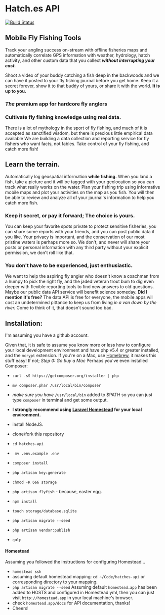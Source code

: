 # Hatch.es API
[![Build Status](https://travis-ci.org/defenestrator/hatches-api.svg?branch=master)](https://travis-ci.org/defenestrator/hatches-api)
## Mobile Fly Fishing Tools

 Track your angling success on-stream with offline fisheries maps and
automatically correlate GPS information with weather, hydrology, hatch activity, and other custom data that you collect
_**without interrupting your cast.**_

Shoot a video of your buddy catching a fish deep in the backwoods and we can have it posted to your fly fishing journal
before you get home. Keep it a secret forever, show it to that buddy of yours, or share it with the world. **It is up to you.**

### _The_ premium app for hardcore fly anglers

### Cultivate fly fishing knowledge using real data.

There is a lot of mythology in the sport of fly fishing, and much of it is accepted as sanctified wisdom, but there is precious little
empirical data available We are building a data collection and reporting service for fly fishers who want facts, not fables. Take
control of your fly fishing, and catch more fish!

## Learn the terrain.

Automatically log geospatial information **while fishing.** When you land a fish, take a picture and it will be
tagged with your geolocation so you can track what really works on the water. Plan your fishing trip using informative mobile
maps and plot your activities on the map as you fish. You will then be able to review and analyze all of your journal's
information to help you catch more fish.

### Keep it secret, or pay it forward; The choice is yours.

You can keep your favorite spots private to protect sensitive fisheries, you can share some reports with your friends, and you
can post public data
if you like. Your privacy is important, and the conservation of our most pristine waters is perhaps more so. We don't, and never
will share your posts or personal information with any third party without your explicit permission, we don't roll like that.

### You don't have to be experienced, just enthusiastic.

We want to help the aspiring fly angler who doesn't know a coachman from a humpy to pick the right fly, and the jaded veteran
trout bum to dig even deeper with flexible reporting tools to find new answers to old questions. Maybe our public data
API service will benefit science someday. **Did I mention it's free?** The data API is free for everyone, the mobile apps will cost an
undetermined pittance to keep us from living _in a van down by the river._ Come to think of it, that doesn't sound too bad.

## Installation:
I'm assuming you have a github account.

Given that, it is safe to assume you know more or less how to configure your local development environment and have php 
v5.4 or greater installed, and the `mcrypt` extension. If you're on a Mac, use [Homebrew](http://brew.sh/), 
it makes this stuff easy! If not; *Step 0: Go buy a Mac* 
Perhaps you've even installed Composer:
- `curl -sS https://getcomposer.org/installer | php`
- `mv composer.phar /usr/local/bin/composer`
- *make sure you have* `/usr/local/bin` added to $PATH so you can just type `composer` in terminal and get some output.
- **I strongly recommend using [Laravel Homestead](http://laravel.com/docs/5.0/homestead) for your local environment.**

- install NodeJS.
- clone/fork this repository
- `cd hatches-api`
- ` mv .env.example .env`
- `composer install`
- `php artisan key:generate`
- `chmod -R 666 storage`
- `php artisan flyfish` - because, easter egg.
- `npm install`
- `touch storage/database.sqlite`
- `php artisan migrate --seed`
- `php artisan vendor:publish`
- `gulp`

#### Homestead
Assuming you followed the instructions for configuring Homestead...
- `homestead ssh`
- assuming default homestead mapping: `cd ~/Code/hatches-api` or corresponding directory to your mapping.
- `php artisan migrate --seed`
Assuming default `homestead.app` has been added to HOSTS and configured in Homestead.yml, 
then you can just visit `http://homestead.app` in your local machine's browser.
 - check `homestead.app/docs` for API documentation, thanks!
 - Cheers!






